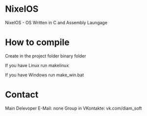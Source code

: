 # NixelOS
NixelOS - OS Written in C and Assembly Laungage

# How to compile
Create in the project folder binary folder

If you have Linux run makelinux

If you have Windows run make_win.bat

# Contact
Main Delevoper E-Mail: none
Group in VKontakte: vk.com/diam_soft
